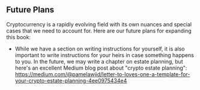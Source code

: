 ## Future Plans

Cryptocurrency is a rapidly evolving field with its own nuances and special cases that we need to account for. Here are our future plans for expanding this book:

- While we have a section on writing instructions for yourself, it is also important to write instructions for your heirs in case something happens to you. In the future, we may write a chapter on estate planning, but here's an excellent Medium blog post about "crypto estate planning": https://medium.com/@pamelawjid/letter-to-loves-one-a-template-for-your-crypto-estate-planning-4ee0975434e4